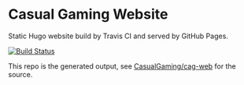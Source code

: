# Casual Gaming Website
Static Hugo website build by Travis CI and served by GitHub Pages.

[![Build Status](https://travis-ci.com/CasualGaming/cag-web.svg?branch=master)](https://travis-ci.com/CasualGaming/cag-web)

This repo is the generated output, see [CasualGaming/cag-web](https://github.com/CasualGaming/cag-web) for the source.
